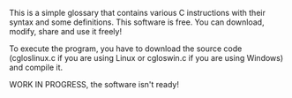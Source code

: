This is a simple glossary that contains various C instructions with their syntax and some definitions.
This software is free. You can download, modify, share and use it freely!

To execute the program, you have to download the source code (cgloslinux.c if you are using Linux or cgloswin.c if you are using Windows) and compile it.

WORK IN PROGRESS,
the software isn't ready!
